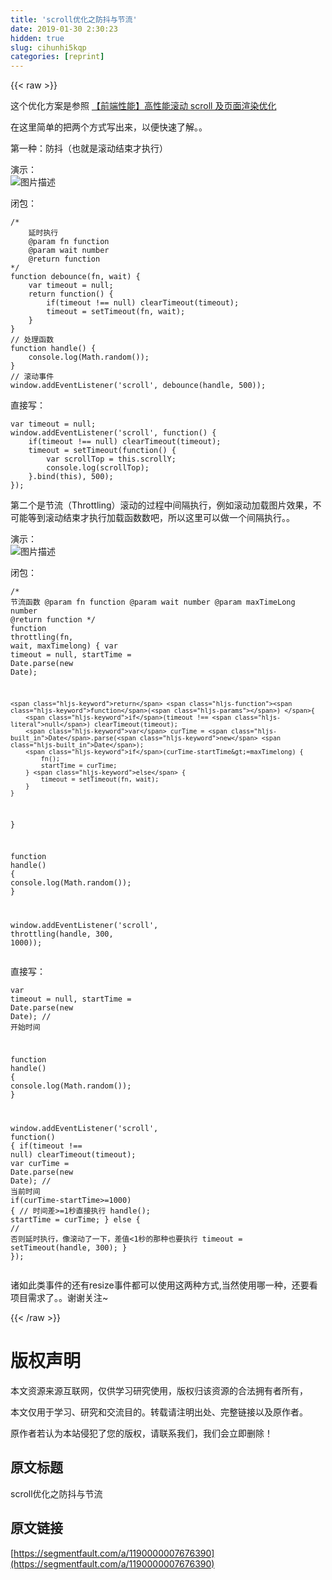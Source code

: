 ```yaml
---
title: 'scroll优化之防抖与节流' 
date: 2019-01-30 2:30:23
hidden: true
slug: cihunhi5kqp
categories: [reprint]
---
```


{{< raw >}}

                    
<p>这个优化方案是参照 <a href="http://www.cnblogs.com/coco1s/p/5499469.html" rel="nofollow noreferrer" target="_blank">【前端性能】高性能滚动 scroll 及页面渲染优化</a></p>
<p>在这里简单的把两个方式写出来，以便快速了解。。</p>
<p>第一种：防抖（也就是滚动结束才执行）</p>
<p>演示：<br><span class="img-wrap"><img data-src="/img/bVG5f5?w=448&amp;h=340" src="https://static.alili.tech/img/bVG5f5?w=448&amp;h=340" alt="图片描述" title="图片描述" style="cursor: pointer; display: inline;"></span></p>
<p>闭包：</p>
<div class="widget-codetool" style="display:none;">
      <div class="widget-codetool--inner">
      <span class="selectCode code-tool" data-toggle="tooltip" data-placement="top" title="" data-original-title="全选"></span>
      <span type="button" class="copyCode code-tool" data-toggle="tooltip" data-placement="top" data-clipboard-text="/*
    延时执行
    @param fn function
    @param wait number
    @return function
*/
function debounce(fn, wait) {
    var timeout = null;
    return function() {
        if(timeout !== null) clearTimeout(timeout);
        timeout = setTimeout(fn, wait);
    }
}
// 处理函数
function handle() {
    console.log(Math.random()); 
}
// 滚动事件
window.addEventListener('scroll', debounce(handle, 500));" title="" data-original-title="复制"></span>
      <span type="button" class="saveToNote code-tool" data-toggle="tooltip" data-placement="top" title="" data-original-title="放进笔记"></span>
      </div>
      </div><pre class="hljs javascript"><code><span class="hljs-comment">/*
    延时执行
    @param fn function
    @param wait number
    @return function
*/</span>
<span class="hljs-function"><span class="hljs-keyword">function</span> <span class="hljs-title">debounce</span>(<span class="hljs-params">fn, wait</span>) </span>{
    <span class="hljs-keyword">var</span> timeout = <span class="hljs-literal">null</span>;
    <span class="hljs-keyword">return</span> <span class="hljs-function"><span class="hljs-keyword">function</span>(<span class="hljs-params"></span>) </span>{
        <span class="hljs-keyword">if</span>(timeout !== <span class="hljs-literal">null</span>) clearTimeout(timeout);
        timeout = setTimeout(fn, wait);
    }
}
<span class="hljs-comment">// 处理函数</span>
<span class="hljs-function"><span class="hljs-keyword">function</span> <span class="hljs-title">handle</span>(<span class="hljs-params"></span>) </span>{
    <span class="hljs-built_in">console</span>.log(<span class="hljs-built_in">Math</span>.random()); 
}
<span class="hljs-comment">// 滚动事件</span>
<span class="hljs-built_in">window</span>.addEventListener(<span class="hljs-string">'scroll'</span>, debounce(handle, <span class="hljs-number">500</span>));</code></pre>
<p>直接写：</p>
<div class="widget-codetool" style="display:none;">
      <div class="widget-codetool--inner">
      <span class="selectCode code-tool" data-toggle="tooltip" data-placement="top" title="" data-original-title="全选"></span>
      <span type="button" class="copyCode code-tool" data-toggle="tooltip" data-placement="top" data-clipboard-text="var timeout = null;
window.addEventListener('scroll', function() {
    if(timeout !== null) clearTimeout(timeout);
    timeout = setTimeout(function() {
        var scrollTop = this.scrollY;
        console.log(scrollTop);
    }.bind(this), 500);
});" title="" data-original-title="复制"></span>
      <span type="button" class="saveToNote code-tool" data-toggle="tooltip" data-placement="top" title="" data-original-title="放进笔记"></span>
      </div>
      </div><pre class="hljs javascript"><code><span class="hljs-keyword">var</span> timeout = <span class="hljs-literal">null</span>;
<span class="hljs-built_in">window</span>.addEventListener(<span class="hljs-string">'scroll'</span>, <span class="hljs-function"><span class="hljs-keyword">function</span>(<span class="hljs-params"></span>) </span>{
    <span class="hljs-keyword">if</span>(timeout !== <span class="hljs-literal">null</span>) clearTimeout(timeout);
    timeout = setTimeout(<span class="hljs-function"><span class="hljs-keyword">function</span>(<span class="hljs-params"></span>) </span>{
        <span class="hljs-keyword">var</span> scrollTop = <span class="hljs-keyword">this</span>.scrollY;
        <span class="hljs-built_in">console</span>.log(scrollTop);
    }.bind(<span class="hljs-keyword">this</span>), <span class="hljs-number">500</span>);
});</code></pre>
<p>第二个是节流（Throttling）滚动的过程中间隔执行，例如滚动加载图片效果，不可能等到滚动结束才执行加载函数数吧，所以这里可以做一个间隔执行。。</p>
<p>演示：<br><span class="img-wrap"><img data-src="/img/bVG5ta?w=448&amp;h=340" src="https://static.alili.tech/img/bVG5ta?w=448&amp;h=340" alt="图片描述" title="图片描述" style="cursor: pointer; display: inline;"></span></p>
<p>闭包：</p>
<div class="widget-codetool" style="display:none;">
      <div class="widget-codetool--inner">
      <span class="selectCode code-tool" data-toggle="tooltip" data-placement="top" title="" data-original-title="全选"></span>
      <span type="button" class="copyCode code-tool" data-toggle="tooltip" data-placement="top" data-clipboard-text="/*
    节流函数
    @param fn function
    @param wait number
    @param maxTimeLong number
    @return function
*/
function throttling(fn, wait, maxTimelong) {
    var timeout = null,
        startTime = Date.parse(new Date);

    return function() {
        if(timeout !== null) clearTimeout(timeout);
        var curTime = Date.parse(new Date);
        if(curTime-startTime>=maxTimelong) {
            fn();
            startTime = curTime;
        } else {
            timeout = setTimeout(fn, wait);
        }
    }
}

function handle() {
    console.log(Math.random()); 
}

window.addEventListener('scroll', throttling(handle, 300, 1000));" title="" data-original-title="复制"></span>
      <span type="button" class="saveToNote code-tool" data-toggle="tooltip" data-placement="top" title="" data-original-title="放进笔记"></span>
      </div>
      </div><pre class="hljs javascript"><code><span class="hljs-comment">/*
    节流函数
    @param fn function
    @param wait number
    @param maxTimeLong number
    @return function
*/</span>
<span class="hljs-function"><span class="hljs-keyword">function</span> <span class="hljs-title">throttling</span>(<span class="hljs-params">fn, wait, maxTimelong</span>) </span>{
    <span class="hljs-keyword">var</span> timeout = <span class="hljs-literal">null</span>,
        startTime = <span class="hljs-built_in">Date</span>.parse(<span class="hljs-keyword">new</span> <span class="hljs-built_in">Date</span>);

    <span class="hljs-keyword">return</span> <span class="hljs-function"><span class="hljs-keyword">function</span>(<span class="hljs-params"></span>) </span>{
        <span class="hljs-keyword">if</span>(timeout !== <span class="hljs-literal">null</span>) clearTimeout(timeout);
        <span class="hljs-keyword">var</span> curTime = <span class="hljs-built_in">Date</span>.parse(<span class="hljs-keyword">new</span> <span class="hljs-built_in">Date</span>);
        <span class="hljs-keyword">if</span>(curTime-startTime&gt;=maxTimelong) {
            fn();
            startTime = curTime;
        } <span class="hljs-keyword">else</span> {
            timeout = setTimeout(fn, wait);
        }
    }
}

<span class="hljs-function"><span class="hljs-keyword">function</span> <span class="hljs-title">handle</span>(<span class="hljs-params"></span>) </span>{
    <span class="hljs-built_in">console</span>.log(<span class="hljs-built_in">Math</span>.random()); 
}

<span class="hljs-built_in">window</span>.addEventListener(<span class="hljs-string">'scroll'</span>, throttling(handle, <span class="hljs-number">300</span>, <span class="hljs-number">1000</span>));</code></pre>
<p>直接写：</p>
<div class="widget-codetool" style="display:none;">
      <div class="widget-codetool--inner">
      <span class="selectCode code-tool" data-toggle="tooltip" data-placement="top" title="" data-original-title="全选"></span>
      <span type="button" class="copyCode code-tool" data-toggle="tooltip" data-placement="top" data-clipboard-text="var timeout = null,
    startTime = Date.parse(new Date); // 开始时间

function handle() {
    console.log(Math.random()); 
}

window.addEventListener('scroll', function() {
    if(timeout !== null) clearTimeout(timeout);
    var curTime = Date.parse(new Date); // 当前时间
    if(curTime-startTime>=1000) { // 时间差>=1秒直接执行
        handle();
        startTime = curTime;
    } else { // 否则延时执行，像滚动了一下，差值<1秒的那种也要执行
        timeout = setTimeout(handle, 300);
    }
});" title="" data-original-title="复制"></span>
      <span type="button" class="saveToNote code-tool" data-toggle="tooltip" data-placement="top" title="" data-original-title="放进笔记"></span>
      </div>
      </div><pre class="hljs javascript"><code><span class="hljs-keyword">var</span> timeout = <span class="hljs-literal">null</span>,
    startTime = <span class="hljs-built_in">Date</span>.parse(<span class="hljs-keyword">new</span> <span class="hljs-built_in">Date</span>); <span class="hljs-comment">// 开始时间</span>

<span class="hljs-function"><span class="hljs-keyword">function</span> <span class="hljs-title">handle</span>(<span class="hljs-params"></span>) </span>{
    <span class="hljs-built_in">console</span>.log(<span class="hljs-built_in">Math</span>.random()); 
}

<span class="hljs-built_in">window</span>.addEventListener(<span class="hljs-string">'scroll'</span>, <span class="hljs-function"><span class="hljs-keyword">function</span>(<span class="hljs-params"></span>) </span>{
    <span class="hljs-keyword">if</span>(timeout !== <span class="hljs-literal">null</span>) clearTimeout(timeout);
    <span class="hljs-keyword">var</span> curTime = <span class="hljs-built_in">Date</span>.parse(<span class="hljs-keyword">new</span> <span class="hljs-built_in">Date</span>); <span class="hljs-comment">// 当前时间</span>
    <span class="hljs-keyword">if</span>(curTime-startTime&gt;=<span class="hljs-number">1000</span>) { <span class="hljs-comment">// 时间差&gt;=1秒直接执行</span>
        handle();
        startTime = curTime;
    } <span class="hljs-keyword">else</span> { <span class="hljs-comment">// 否则延时执行，像滚动了一下，差值&lt;1秒的那种也要执行</span>
        timeout = setTimeout(handle, <span class="hljs-number">300</span>);
    }
});</code></pre>
<p>诸如此类事件的还有resize事件都可以使用这两种方式,当然使用哪一种，还要看项目需求了。。谢谢关注~</p>

                
{{< /raw >}}

# 版权声明
本文资源来源互联网，仅供学习研究使用，版权归该资源的合法拥有者所有，

本文仅用于学习、研究和交流目的。转载请注明出处、完整链接以及原作者。

原作者若认为本站侵犯了您的版权，请联系我们，我们会立即删除！

## 原文标题
scroll优化之防抖与节流

## 原文链接
[https://segmentfault.com/a/1190000007676390](https://segmentfault.com/a/1190000007676390)

